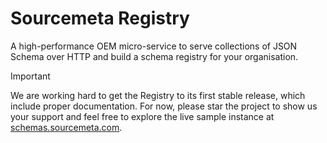 Sourcemeta Registry
===================

A high-performance OEM micro-service to serve collections of JSON Schema over
HTTP and build a schema registry for your organisation.

> [!IMPORTANT]
> We are working hard to get the Registry to its first stable release, which
> include proper documentation. For now, please star the project to show us
> your support and feel free to explore the live sample instance at
> [schemas.sourcemeta.com](https://schemas.sourcemeta.com).
